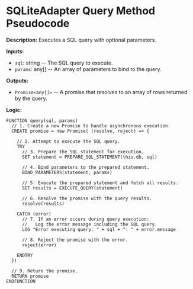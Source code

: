 # SQLiteAdapter Query Method Pseudocode

**Description:** Executes a SQL query with optional parameters.

**Inputs:**

*   `sql`: string -- The SQL query to execute.
*   `params`: any[] -- An array of parameters to bind to the query.

**Outputs:**

*   `Promise<any[]>` -- A promise that resolves to an array of rows returned by the query.

**Logic:**

```
FUNCTION query(sql, params)
  // 1. Create a new Promise to handle asynchronous execution.
  CREATE promise = new Promise( (resolve, reject) => {

    // 2. Attempt to execute the SQL query.
    TRY
      // 3. Prepare the SQL statement for execution.
      SET statement = PREPARE_SQL_STATEMENT(this.db, sql)

      // 4. Bind parameters to the prepared statement.
      BIND_PARAMETERS(statement, params)

      // 5. Execute the prepared statement and fetch all results.
      SET results = EXECUTE_QUERY(statement)

      // 6. Resolve the promise with the query results.
      resolve(results)

    CATCH (error)
      // 7. If an error occurs during query execution:
      //   Log the error message including the SQL query.
      LOG "Error executing query: " + sql + ": " + error.message

      // 8. Reject the promise with the error.
      reject(error)

    ENDTRY
  })

  // 9. Return the promise.
  RETURN promise
ENDFUNCTION